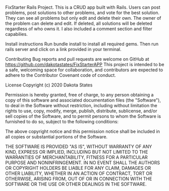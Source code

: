 FixStarter
Rails Project. This is a CRUD app built with Rails. Users can post problems, post solutions to other problems, and vote for the best solution. They can see all problems but only edit and delete their own. The owner of the problem can delete and edit. If deleted, all solutions will be deleted regardless of who owns it. I also included a comment section and filter capabilies.

Install instructions
Run bundle install to install all required gems. Then run rails server and click on a link provided in your terminal.

Contributing Bug reports and pull requests are welcome on GitHub at https://github.com/dakotastates/FixStarterAPP This project is intended to be a safe, welcoming space for collaboration, and contributors are expected to adhere to the Contributor Covenant code of conduct.

License
Copyright (c) 2020 Dakota States

Permission is hereby granted, free of charge, to any person obtaining a copy of this software and associated documentation files (the "Software"), to deal in the Software without restriction, including without limitation the rights to use, copy, modify, merge, publish, distribute, sublicense, and/or sell copies of the Software, and to permit persons to whom the Software is furnished to do so, subject to the following conditions:

The above copyright notice and this permission notice shall be included in all copies or substantial portions of the Software.

THE SOFTWARE IS PROVIDED "AS IS", WITHOUT WARRANTY OF ANY KIND, EXPRESS OR IMPLIED, INCLUDING BUT NOT LIMITED TO THE WARRANTIES OF MERCHANTABILITY, FITNESS FOR A PARTICULAR PURPOSE AND NONINFRINGEMENT. IN NO EVENT SHALL THE AUTHORS OR COPYRIGHT HOLDERS BE LIABLE FOR ANY CLAIM, DAMAGES OR OTHER LIABILITY, WHETHER IN AN ACTION OF CONTRACT, TORT OR OTHERWISE, ARISING FROM, OUT OF OR IN CONNECTION WITH THE SOFTWARE OR THE USE OR OTHER DEALINGS IN THE SOFTWARE.
